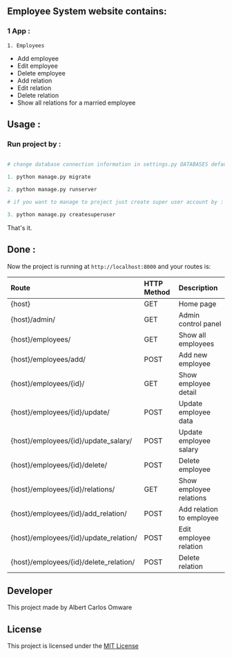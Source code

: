 

## Employee System website contains:
### 1 App :
    1. Employees
    

* Add employee
* Edit employee
* Delete employee
* Add relation
* Edit relation
* Delete relation
* Show all relations for a married employee


## Usage :
### Run project by :

``` python

# change database connection information in settings.py DATABASES default values with your info then run 

1. python manage.py migrate

2. python manage.py runserver

# if you want to manage to project just create super user account by :

3. python manage.py createsuperuser

```

That's it.

## Done :

Now the project is running at `http://localhost:8000` and your routes is:


| Route                                                      | HTTP Method 	   | Description                           	      |
|:-----------------------------------------------------------|:----------------|:---------------------------------------------|
| {host}       	                                             | GET       	   | Home page                                      |
| {host}/admin/  	                                           | GET      	   | Admin control panel                     	      |
| {host}/employees/                                          | GET      	   | Show all employees                         	  |
| {host}/employees/add/                                      | POST      	   | Add new employee                           	  |
| {host}/employees/{id}/                                     | GET      	   | Show employee detail                        	  |
| {host}/employees/{id}/update/                              | POST      	   | Update employee data                        	  |
| {host}/employees/{id}/update_salary/                       | POST      	   | Update employee salary                      	  |
| {host}/employees/{id}/delete/                              | POST      	   | Delete employee                            	  |
| {host}/employees/{id}/relations/                           | GET      	   | Show employee relations                     	  |
| {host}/employees/{id}/add_relation/                        | POST      	   | Add relation to employee                    	  |
| {host}/employees/{id}/update_relation/                     | POST      	   | Edit employee relation                      	  |
| {host}/employees/{id}/delete_relation/                     | POST      	   | Delete relation                            	  |



## Developer
This project made by Albert Carlos Omware

## License
This project is licensed under the [MIT License](https://opensource.org/licenses/MIT)
